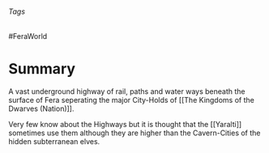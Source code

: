 ###### Tags

#FeraWorld

# Summary
A vast underground highway of rail, paths and water ways beneath the surface of Fera seperating the major City-Holds of [[The Kingdoms of the Dwarves (Nation)]].

Very few know about the Highways but it is thought that the [[Yaralti]] sometimes use them although they are higher than the Cavern-Cities of the hidden subterranean elves.